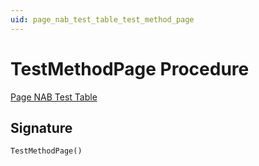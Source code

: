 ```yaml
---
uid: page_nab_test_table_test_method_page
---
```

# <a name="test_method_page"></a>TestMethodPage Procedure

[Page NAB Test Table](index.md)

## <a name="signature"></a>Signature

```al
TestMethodPage()
```
